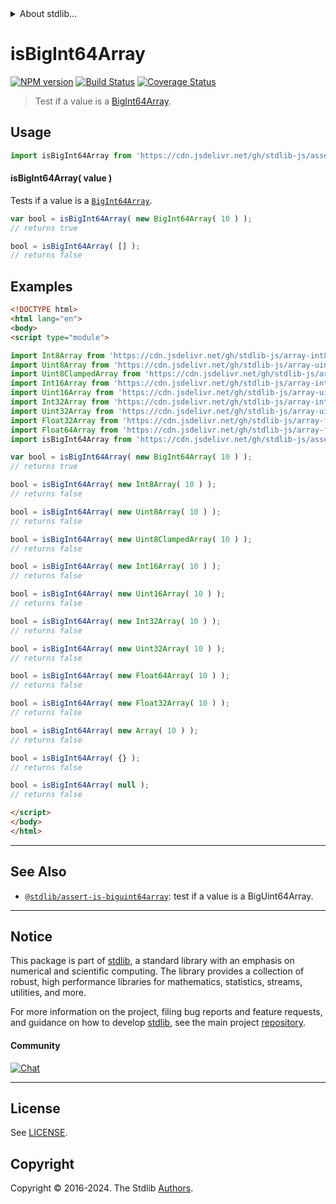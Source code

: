 <!--

@license Apache-2.0

Copyright (c) 2021 The Stdlib Authors.

Licensed under the Apache License, Version 2.0 (the "License");
you may not use this file except in compliance with the License.
You may obtain a copy of the License at

   http://www.apache.org/licenses/LICENSE-2.0

Unless required by applicable law or agreed to in writing, software
distributed under the License is distributed on an "AS IS" BASIS,
WITHOUT WARRANTIES OR CONDITIONS OF ANY KIND, either express or implied.
See the License for the specific language governing permissions and
limitations under the License.

-->


<details>
  <summary>
    About stdlib...
  </summary>
  <p>We believe in a future in which the web is a preferred environment for numerical computation. To help realize this future, we've built stdlib. stdlib is a standard library, with an emphasis on numerical and scientific computation, written in JavaScript (and C) for execution in browsers and in Node.js.</p>
  <p>The library is fully decomposable, being architected in such a way that you can swap out and mix and match APIs and functionality to cater to your exact preferences and use cases.</p>
  <p>When you use stdlib, you can be absolutely certain that you are using the most thorough, rigorous, well-written, studied, documented, tested, measured, and high-quality code out there.</p>
  <p>To join us in bringing numerical computing to the web, get started by checking us out on <a href="https://github.com/stdlib-js/stdlib">GitHub</a>, and please consider <a href="https://opencollective.com/stdlib">financially supporting stdlib</a>. We greatly appreciate your continued support!</p>
</details>

# isBigInt64Array

[![NPM version][npm-image]][npm-url] [![Build Status][test-image]][test-url] [![Coverage Status][coverage-image]][coverage-url] <!-- [![dependencies][dependencies-image]][dependencies-url] -->

> Test if a value is a [BigInt64Array][mdn-bigint64array].



<section class="usage">

## Usage

```javascript
import isBigInt64Array from 'https://cdn.jsdelivr.net/gh/stdlib-js/assert-is-bigint64array@esm/index.mjs';
```

#### isBigInt64Array( value )

Tests if a value is a [`BigInt64Array`][mdn-bigint64array].

<!-- eslint-disable stdlib/require-globals, no-undef -->

```javascript
var bool = isBigInt64Array( new BigInt64Array( 10 ) );
// returns true

bool = isBigInt64Array( [] );
// returns false
```

</section>

<!-- /.usage -->

<section class="examples">

## Examples

<!-- eslint no-undef: "error" -->

<!-- eslint-disable stdlib/require-globals, no-undef -->

```html
<!DOCTYPE html>
<html lang="en">
<body>
<script type="module">

import Int8Array from 'https://cdn.jsdelivr.net/gh/stdlib-js/array-int8@esm/index.mjs';
import Uint8Array from 'https://cdn.jsdelivr.net/gh/stdlib-js/array-uint8@esm/index.mjs';
import Uint8ClampedArray from 'https://cdn.jsdelivr.net/gh/stdlib-js/array-uint8c@esm/index.mjs';
import Int16Array from 'https://cdn.jsdelivr.net/gh/stdlib-js/array-int16@esm/index.mjs';
import Uint16Array from 'https://cdn.jsdelivr.net/gh/stdlib-js/array-uint16@esm/index.mjs';
import Int32Array from 'https://cdn.jsdelivr.net/gh/stdlib-js/array-int32@esm/index.mjs';
import Uint32Array from 'https://cdn.jsdelivr.net/gh/stdlib-js/array-uint32@esm/index.mjs';
import Float32Array from 'https://cdn.jsdelivr.net/gh/stdlib-js/array-float32@esm/index.mjs';
import Float64Array from 'https://cdn.jsdelivr.net/gh/stdlib-js/array-float64@esm/index.mjs';
import isBigInt64Array from 'https://cdn.jsdelivr.net/gh/stdlib-js/assert-is-bigint64array@esm/index.mjs';

var bool = isBigInt64Array( new BigInt64Array( 10 ) );
// returns true

bool = isBigInt64Array( new Int8Array( 10 ) );
// returns false

bool = isBigInt64Array( new Uint8Array( 10 ) );
// returns false

bool = isBigInt64Array( new Uint8ClampedArray( 10 ) );
// returns false

bool = isBigInt64Array( new Int16Array( 10 ) );
// returns false

bool = isBigInt64Array( new Uint16Array( 10 ) );
// returns false

bool = isBigInt64Array( new Int32Array( 10 ) );
// returns false

bool = isBigInt64Array( new Uint32Array( 10 ) );
// returns false

bool = isBigInt64Array( new Float64Array( 10 ) );
// returns false

bool = isBigInt64Array( new Float32Array( 10 ) );
// returns false

bool = isBigInt64Array( new Array( 10 ) );
// returns false

bool = isBigInt64Array( {} );
// returns false

bool = isBigInt64Array( null );
// returns false

</script>
</body>
</html>
```

</section>

<!-- /.examples -->

<!-- Section for related `stdlib` packages. Do not manually edit this section, as it is automatically populated. -->

<section class="related">

* * *

## See Also

-   <span class="package-name">[`@stdlib/assert-is-biguint64array`][@stdlib/assert/is-biguint64array]</span><span class="delimiter">: </span><span class="description">test if a value is a BigUint64Array.</span>

</section>

<!-- /.related -->

<!-- Section for all links. Make sure to keep an empty line after the `section` element and another before the `/section` close. -->


<section class="main-repo" >

* * *

## Notice

This package is part of [stdlib][stdlib], a standard library with an emphasis on numerical and scientific computing. The library provides a collection of robust, high performance libraries for mathematics, statistics, streams, utilities, and more.

For more information on the project, filing bug reports and feature requests, and guidance on how to develop [stdlib][stdlib], see the main project [repository][stdlib].

#### Community

[![Chat][chat-image]][chat-url]

---

## License

See [LICENSE][stdlib-license].


## Copyright

Copyright &copy; 2016-2024. The Stdlib [Authors][stdlib-authors].

</section>

<!-- /.stdlib -->

<!-- Section for all links. Make sure to keep an empty line after the `section` element and another before the `/section` close. -->

<section class="links">

[npm-image]: http://img.shields.io/npm/v/@stdlib/assert-is-bigint64array.svg
[npm-url]: https://npmjs.org/package/@stdlib/assert-is-bigint64array

[test-image]: https://github.com/stdlib-js/assert-is-bigint64array/actions/workflows/test.yml/badge.svg?branch=v0.2.1
[test-url]: https://github.com/stdlib-js/assert-is-bigint64array/actions/workflows/test.yml?query=branch:v0.2.1

[coverage-image]: https://img.shields.io/codecov/c/github/stdlib-js/assert-is-bigint64array/main.svg
[coverage-url]: https://codecov.io/github/stdlib-js/assert-is-bigint64array?branch=main

<!--

[dependencies-image]: https://img.shields.io/david/stdlib-js/assert-is-bigint64array.svg
[dependencies-url]: https://david-dm.org/stdlib-js/assert-is-bigint64array/main

-->

[chat-image]: https://img.shields.io/gitter/room/stdlib-js/stdlib.svg
[chat-url]: https://app.gitter.im/#/room/#stdlib-js_stdlib:gitter.im

[stdlib]: https://github.com/stdlib-js/stdlib

[stdlib-authors]: https://github.com/stdlib-js/stdlib/graphs/contributors

[umd]: https://github.com/umdjs/umd
[es-module]: https://developer.mozilla.org/en-US/docs/Web/JavaScript/Guide/Modules

[deno-url]: https://github.com/stdlib-js/assert-is-bigint64array/tree/deno
[deno-readme]: https://github.com/stdlib-js/assert-is-bigint64array/blob/deno/README.md
[umd-url]: https://github.com/stdlib-js/assert-is-bigint64array/tree/umd
[umd-readme]: https://github.com/stdlib-js/assert-is-bigint64array/blob/umd/README.md
[esm-url]: https://github.com/stdlib-js/assert-is-bigint64array/tree/esm
[esm-readme]: https://github.com/stdlib-js/assert-is-bigint64array/blob/esm/README.md
[branches-url]: https://github.com/stdlib-js/assert-is-bigint64array/blob/main/branches.md

[stdlib-license]: https://raw.githubusercontent.com/stdlib-js/assert-is-bigint64array/main/LICENSE

[mdn-bigint64array]: https://developer.mozilla.org/en-US/docs/Web/JavaScript/Reference/Global_Objects/BigInt64Array

<!-- <related-links> -->

[@stdlib/assert/is-biguint64array]: https://github.com/stdlib-js/assert-is-biguint64array/tree/esm

<!-- </related-links> -->

</section>

<!-- /.links -->
